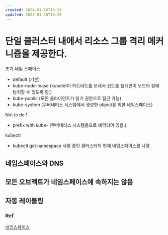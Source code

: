 ```yaml
---
created: 2024-01-16T16:19
updated: 2024-01-16T16:28
---
```

# 단일 클러스터 내에서 리소스 그룹 격리 메커니즘을 제공한다.

초기 네임 스페이스
- default (기본)
- kube-node-lease (kubelet이 하트비트를 보내서 컨트롤 플레인이 노드의 장애 탐지할 수 있도록 함.)
- kube-public (모든 클라이언트가 읽기 권한으로 접근 가능)
- kube-system (쿠버네티스 시스템에서 생성한 object를 위한 네임스페이스)

Not to do !
- prefix with *kube-*  (쿠버네티스 시스템용으로 예약되어 있음.)

kubectl
- kubectl get namespace 
사용 중인 클러스터의 현재 네임스페이스를 나열

## 네임스페이스와 DNS

## 모든 오브젝트가 네임스페이스에 속하지는 않음

## 자동 레이블링



### Ref
[네임스페이스](https://kubernetes.io/ko/docs/concepts/overview/working-with-objects/namespaces)